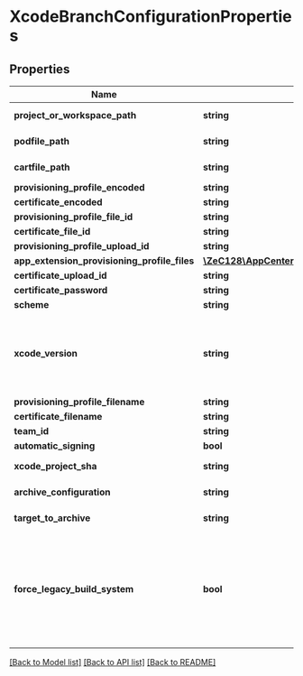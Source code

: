 # XcodeBranchConfigurationProperties

## Properties
Name | Type | Description | Notes
------------ | ------------- | ------------- | -------------
**project_or_workspace_path** | **string** | Xcode project/workspace path | [optional] 
**podfile_path** | **string** | Path to CococaPods file, if present | [optional] 
**cartfile_path** | **string** | Path to Carthage file, if present | [optional] 
**provisioning_profile_encoded** | **string** |  | [optional] 
**certificate_encoded** | **string** |  | [optional] 
**provisioning_profile_file_id** | **string** |  | [optional] 
**certificate_file_id** | **string** |  | [optional] 
**provisioning_profile_upload_id** | **string** |  | [optional] 
**app_extension_provisioning_profile_files** | [**\ZeC128\AppCenter\AppCenterApi\V01appsownerNameappNamebranchesbranchconfigToolsetsXcodeAppExtensionProvisioningProfileFiles[]**](V01appsownerNameappNamebranchesbranchconfigToolsetsXcodeAppExtensionProvisioningProfileFiles.md) |  | [optional] 
**certificate_upload_id** | **string** |  | [optional] 
**certificate_password** | **string** |  | [optional] 
**scheme** | **string** |  | [optional] 
**xcode_version** | **string** | Xcode version used to build. Available versions can be found in \&quot;/xcode_versions\&quot; API. Default is latest stable version, at the time when the configuration is set. | [optional] 
**provisioning_profile_filename** | **string** |  | [optional] 
**certificate_filename** | **string** |  | [optional] 
**team_id** | **string** |  | [optional] 
**automatic_signing** | **bool** |  | [optional] 
**xcode_project_sha** | **string** | The selected pbxproject hash to the repositroy | [optional] 
**archive_configuration** | **string** | The build configuration of the target to archive | [optional] 
**target_to_archive** | **string** | The target id of the selected scheme to archive | [optional] 
**force_legacy_build_system** | **bool** | Setting this to true forces the build to use Xcode legacy build system. Otherwise, the setting from workspace settings is used. By default new build system is used if workspace setting is not committed to the repository. Only used for iOS React Native app, with Xcode 10. | [optional] 

[[Back to Model list]](../README.md#documentation-for-models) [[Back to API list]](../README.md#documentation-for-api-endpoints) [[Back to README]](../README.md)


